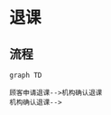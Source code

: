 # 退课

## 流程

```mermaid
graph TD

顾客申请退课-->机构确认退课
机构确认退课-->
```
<!--stackedit_data:
eyJoaXN0b3J5IjpbMTc2OTk4Nzc4MiwtNzcyOTk1MDA5LDIwMD
MyMjg3NTldfQ==
-->
